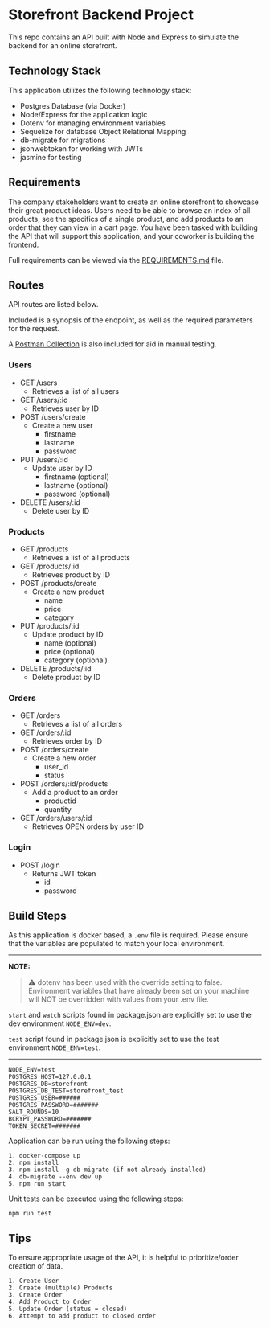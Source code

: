 # Storefront Backend Project

This repo contains an API built with Node and Express to simulate the backend for an online storefront.  

## Technology Stack
This application utilizes the following technology stack:
- Postgres Database (via Docker)
- Node/Express for the application logic
- Dotenv for managing environment variables
- Sequelize for database Object Relational Mapping
- db-migrate for migrations
- jsonwebtoken for working with JWTs
- jasmine for testing

## Requirements
The company stakeholders want to create an online storefront to showcase their great product ideas. Users need to be able to browse an index of all products, see the specifics of a single product, and add products to an order that they can view in a cart page. You have been tasked with building the API that will support this application, and your coworker is building the frontend.

Full requirements can be viewed via the [REQUIREMENTS.md](REQUIREMENTS.md) file.  

## Routes
API routes are listed below.

Included is a synopsis of the endpoint, as well as the required parameters for the request.  

A [Postman Collection](udacity-storefront-backend.postman_collection.json) is also included for aid in manual testing.

### Users
- GET /users
  - Retrieves a list of all users
- GET /users/:id
  - Retrieves user by ID
- POST /users/create
  - Create a new user
    - firstname
    - lastname
    - password
- PUT /users/:id
  - Update user by ID
    - firstname (optional)
    - lastname (optional)
    - password (optional)
- DELETE /users/:id
  - Delete user by ID

### Products
- GET /products
  - Retrieves a list of all products
- GET /products/:id
  - Retrieves product by ID
- POST /products/create
  - Create a new product
    - name
    - price
    - category
- PUT /products/:id
  - Update product by ID
    - name (optional)
    - price (optional)
    - category (optional)
- DELETE /products/:id
  - Delete product by ID

### Orders
- GET /orders
  - Retrieves a list of all orders
- GET /orders/:id
  - Retrieves order by ID
- POST /orders/create
  - Create a new order
    - user_id
    - status
- POST /orders/:id/products
  - Add a product to an order
    - productid
    - quantity
- GET /orders/users/:id
  - Retrieves OPEN orders by user ID

### Login
- POST /login
  - Returns JWT token
    - id
    - password

## Build Steps
As this application is docker based, a `.env` file is required.  Please ensure that the variables are populated to match your local environment.

---

**NOTE:**

> ⚠️
dotenv has been used with the override setting to false.  Environment variables that have already been set on your machine will NOT be overridden with values from your .env file. 

`start` and `watch` scripts found in package.json are explicitly set to use the dev environment `NODE_ENV=dev`.

`test` script found in package.json is explicitly set to use the test environment `NODE_ENV=test`.

---

```
NODE_ENV=test
POSTGRES_HOST=127.0.0.1
POSTGRES_DB=storefront
POSTGRES_DB_TEST=storefront_test
POSTGRES_USER=######
POSTGRES_PASSWORD=#######
SALT_ROUNDS=10
BCRYPT_PASSWORD=#######
TOKEN_SECRET=#######
```

Application can be run using the following steps:
```
1. docker-compose up
2. npm install
3. npm install -g db-migrate (if not already installed)
4. db-migrate --env dev up
5. npm run start
```

Unit tests can be executed using the following steps:
```
npm run test
```

## Tips
To ensure appropriate usage of the API, it is helpful to prioritize/order creation of data.
```
1. Create User
2. Create (multiple) Products
3. Create Order
4. Add Product to Order
5. Update Order (status = closed)
6. Attempt to add product to closed order
```

